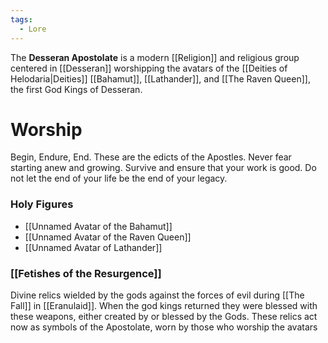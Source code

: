 ```yaml
---
tags:
  - Lore
---
```

The **Desseran Apostolate** is a modern [[Religion]] and religious group centered in [[Desseran]] worshipping the avatars of the [[Deities of Helodaria|Deities]] [[Bahamut]], [[Lathander]], and [[The Raven Queen]], the first God Kings of Desseran.


# Worship
Begin, Endure, End. These are the edicts of the Apostles. Never fear starting anew and growing. Survive and ensure that your work is good. Do not let the end of your life be the end of your legacy.
### Holy Figures

- [[Unnamed Avatar of the Bahamut]]
- [[Unnamed Avatar of the Raven Queen]]
- [[Unnamed Avatar of Lathander]]

### [[Fetishes of the Resurgence]]
Divine relics wielded by the gods against the forces of evil during [[The Fall]] in [[Eranulaid]]. When the god kings returned they were blessed with these weapons, either created by or blessed by the Gods. These relics act now as symbols of the Apostolate, worn by those who worship the avatars

